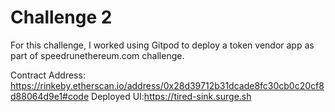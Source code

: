 # Challenge 2

For this challenge, I worked using Gitpod to deploy a token vendor app as part of speedrunethereum.com challenge.

Contract Address: https://rinkeby.etherscan.io/address/0x28d39712b31dcade8fc30cb0c20cf8d88064d9e1#code
Deployed UI:https://tired-sink.surge.sh
